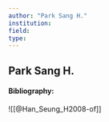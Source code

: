 ```yaml
---
author: "Park Sang H."
institution:
field:
type:
---
```


## Park Sang H.
#### Bibliography:

![[@Han_Seung_H2008-of]]